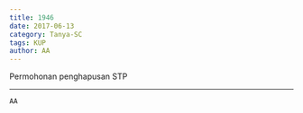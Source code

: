 ```yaml
---
title: 1946
date: 2017-06-13
category: Tanya-SC
tags: KUP
author: AA
---
```


Permohonan penghapusan STP

---



`AA`
